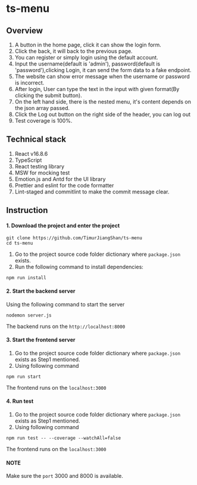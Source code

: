# ts-menu

## Overview

1. A button in the home page, click it can show the login form.
2. Click the back, it will back to the previous page.
3. You can register or simply login using the default account.
4. Input the username(default is 'admin'), password(default is 'password'),clicking Login, it can send the form data to a fake endpoint.
5. The website can show error message when the username or password is incorrect.
6. After login, User can type the text in the input with given format(By clicking the submit button).
7. On the left hand side, there is the nested menu, it's content depends on the json array passed.
8. Click the Log out button on the right side of the header, you can log out
9. Test coverage is 100%.

## Technical stack

1. React v16.8.6
2. TypeScript
3. React testing library
4. MSW for mocking test
5. Emotion.js and Antd for the UI library
6. Prettier and eslint for the code formatter
7. Lint-staged and commitlint to make the commit message clear.

## Instruction

#### 1. Download the project and enter the project

```
git clone https://github.com/TimurJiangShan/ts-menu
cd ts-menu
```

1. Go to the project source code folder dictionary where `package.json` exists.
2. Run the following command to install dependencies:

```
npm run install
```

#### 2. Start the backend server

Using the following command to start the server

```
nodemon server.js
```

The backend runs on the `http://localhost:8000`

#### 3. Start the frontend server

1. Go to the project source code folder dictionary where `package.json` exists as Step1 mentioned.
2. Using following command

```
npm run start
```

The frontend runs on the `localhost:3000`

#### 4. Run test

1. Go to the project source code folder dictionary where `package.json` exists as Step1 mentioned.
2. Using following command

```
npm run test -- --coverage --watchAll=false
```

The frontend runs on the `localhost:3000`

#### NOTE

Make sure the `port` 3000 and 8000 is available.
